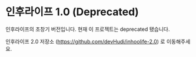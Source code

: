 # 인후라이프 1.0 (Deprecated)

인후라이프의 초창기 버전입니다. 현재 이 프로젝트는 deprecated 됐습니다.

인후라이프 2.0 저장소 (https://github.com/devHudi/inhoolife-2.0) 로 이동해주세요.
